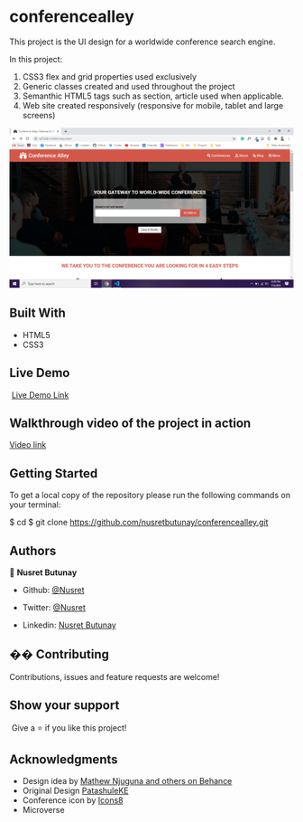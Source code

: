# conferencealley
This project is the UI design for a worldwide conference search engine.

In this project:

1. CSS3 flex and grid properties used exclusively
2. Generic classes created and used throughout the project
3. Semanthic HTML5 tags such as section, article used when applicable.
4. Web site created responsively (responsive for mobile, tablet and large screens)

![screenshot](/img/screenshot.PNG)

## Built With

- HTML5
- CSS3

## Live Demo

​
[Live Demo Link](https://raw.githack.com/nusretbutunay/conferencealley/master/index.html)
​

## Walkthrough video of the project in action

[Video link](https://www.loom.com/share/9fff1c38fecc4db1856c00297a00ebac)

## Getting Started

To get a local copy of the repository please run the following commands on your terminal:

$ cd <folder>
$ git clone https://github.com/nusretbutunay/conferencealley.git

## Authors

👤 **Nusret Butunay**

- Github: [@Nusret](https://github.com/nusretbutunay)

- Twitter: [@Nusret](https://twitter.com/nusretbutunay)

- Linkedin: [Nusret Butunay](https://www.linkedin.com/in/nusretbutunay)

## �� Contributing

Contributions, issues and feature requests are welcome!

## Show your support

​
Give a ⭐️ if you like this project!
​

## Acknowledgments

- Design idea by [Mathew Njuguna and others on Behance](https://www.behance.net/mathewnjuguna)
- Original Design [PatashuleKE](https://www.behance.net/gallery/25563385/PatashuleKE)
- Conference icon by [Icons8](https://icons8.com/icon/778/conference)
- Microverse
